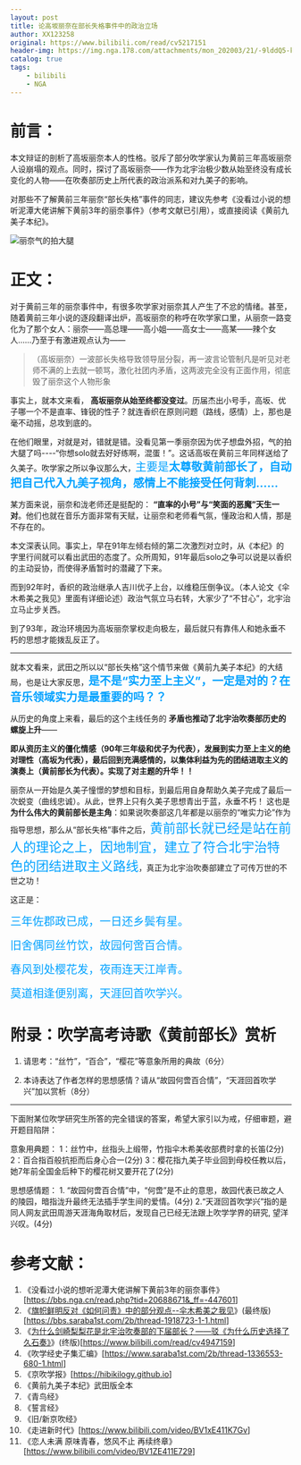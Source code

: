 ```yaml
---
layout: post
title: 论高坂丽奈在部长失格事件中的政治立场
author: XX123258
original: https://www.bilibili.com/read/cv5217151
header-img: https://img.nga.178.com/attachments/mon_202003/21/-9lddQ5-k745Z2oT3cS13w-lu.png
catalog: true
tags:
    - bilibili
    - NGA
---
```

# 前言：

本文辩证的剖析了高坂丽奈本人的性格。驳斥了部分吹学家认为黄前三年高坂丽奈人设崩塌的观点。同时，探讨了高坂丽奈——作为北宇治极少数从始至终没有成长变化的人物——在吹奏部历史上所代表的政治派系和对九美子的影响。

对那些不了解黄前三年丽奈“部长失格”事件的同志，建议先参考《没看过小说的想听泥潭大佬讲解下黄前3年的丽奈事件》（参考文献已引用），或直接阅读《黄前九美子本纪》。

![丽奈气的拍大腿](https://img.nga.178.com/attachments/mon_202003/21/-9lddQ5-k745Z2oT3cS13w-lu.png)

# 正文：

对于黄前三年的丽奈事件中，有很多吹学家对丽奈其人产生了不忿的情绪。甚至，随着黄前三年小说的逐段翻译出炉，高坂丽奈的称呼在吹学家口里，从丽奈一路变化为了那个女人：丽奈——高总理——高小姐——高女士——高某——辣个女人……乃至于有激进观点认为——

> （高坂丽奈）一波部长失格导致领导层分裂，再一波言论管制凡是听见对老师不满的上去就一顿骂，激化社团内矛盾，这两波完全没有正面作用，彻底毁了丽奈这个人物形象

事实上，就本文来看， **高坂丽奈从始至终都没变过**。历届杰出小号手，高坂、优子哪一个不是直率、锋锐的性子？就连香织在原则问题（路线，感情）上，那也是毫不动摇，总攻到底的。

在他们眼里，对就是对，错就是错。没看见第一季丽奈因为优子想盘外招，气的拍大腿了吗----“你想solo就去好好练啊，混蛋！”。这话高坂在黄前三年同样送给了久美子。吹学家之所以争议那么大，<span style="color:#02a2ff;font-size:20px;">主要是**太尊敬黄前部长了，自动把自己代入九美子视角，感情上不能接受任何背刺……**</span>

某方面来说，丽奈和泷老师还是挺配的： **“直率的小号”与“笑面的恶魔”天生一对**。他们也就在音乐方面非常有天赋，让丽奈和老师看气氛，懂政治和人情，那是不存在的。

本文深表认同。事实上，早在91年左倾右倾的第二次激烈对立时，从《本纪》的字里行间就可以看出武田的态度了。众所周知，91年最后solo之争可以说是以香织的主动妥协，而使得矛盾暂时的潜藏了下来。

而到92年时，香织的政治继承人吉川优子上台，以维稳压倒争议。（本人论文《伞木希美之我见》里面有详细论述）政治气氛立马右转，大家少了“不甘心”，北宇治立马止步关西。

到了93年，政治环境因为高坂丽奈掌权走向极左，最后就只有靠伟人和她永垂不朽的思想才能拨乱反正了。

---

就本文看来，武田之所以以“部长失格”这个情节来做《黄前九美子本纪》的大结局，也是让大家反思，<span style="color:#02a2ff;font-size:20px;">**是不是“实力至上主义”，一定是对的？在音乐领域实力是最重要的吗？？**</span>

从历史的角度上来看，最后的这个主线任务的 **矛盾也推动了北宇治吹奏部历史的螺旋上升**——  

**即从资历主义的僵化情感（90年三年级和优子为代表），发展到实力至上主义的绝对理性（高坂为代表），最后回到充满感情的，以集体利益为先的团结进取主义的演奏上（黄前部长为代表）。实现了对主题的升华！！**

丽奈从一开始是久美子憧憬的梦想和目标，到最后用自身帮助久美子完成了最后一次蜕变（曲线忠诚）。从此，世界上只有久美子思想青出于蓝，永垂不朽！ 这也是
**为什么伟大的黄前部长是主角**：如果说吹奏部这几年都是以丽奈的“唯实力论”作为指导思想，那么从“部长失格”事件之后，<span style="color:#02a2ff;font-size:23px;">黄前部长就已经是站在前人的理论之上，因地制宜，建立了符合北宇治特色的团结进取主义路线</span>，真正为北宇治吹奏部建立了可传万世的不世之功！

这正是：

<span style="color:#02a2ff;font-size:20px;">三年佐郡政已成，一日还乡鬓有星。</span>

<span style="color:#02a2ff;font-size:20px;">旧舍偶同丝竹饮，故园何啻百合情。</span>

<span style="color:#02a2ff;font-size:20px;">春风到处樱花发，夜雨连天江岸青。</span>

<span style="color:#02a2ff;font-size:20px;">莫道相逢便别离，天涯回首吹学兴。</span>

# 附录：吹学高考诗歌《黄前部长》赏析

1. 请思考：“丝竹”，“百合”，“樱花”等意象所用的典故（6分）

2. 本诗表达了作者怎样的思想感情？请从“故园何啻百合情”，“天涯回首吹学兴”加以赏析（8分）

---

下面附某位吹学研究生所答的完全错误的答案，希望大家引以为戒，仔细审题，避开题目陷阱：

意象用典题： 1：丝竹中，丝指头上缎带，竹指伞木希美收部费时拿的长笛(2分) 2：百合指百般抗拒而后身心合一(2分)
3：樱花指九美子毕业回到母校任教以后，她7年前全国金后种下的樱花树又要开花了(2分)

思想感情题： 1. “故园何啻百合情”中，“何啻”是不止的意思，故园代表已故之人的陵园，暗指泷升最终无法插手学生间的爱情。(4分)
2.“天涯回首吹学兴”指的是同人网友武田周游天涯海角取材后，发现自己已经无法跟上吹学学界的研究, 望洋兴叹。(4分)

# 参考文献：

1. 《没看过小说的想听泥潭大佬讲解下黄前3年的丽奈事件》\[<https://bbs.nga.cn/read.php?tid=20688671&_ff=-447601>\]
2. 《[旗帜鲜明反对《如何问责》中的部分观点--伞木希美之我见](/2020/03/04/qizhixianmingfanduiruhewenze/)》(最终版)\[<https://bbs.saraba1st.com/2b/thread-1918723-1-1.html>\]
3. 《[为什么剑崎梨梨花是北宇治吹奏部的下届部长？——驳《为什么历史选择了久石奏》](/2020/02/06/weishenmelishixuanzeleririka/)》(终版)\[<https://www.bilibili.com/read/cv4947159>\]
4. 《吹学经史子集汇编》\[<https://www.saraba1st.com/2b/thread-1336553-680-1.html>\]
5. 《京吹学报》\[<https://hibikilogy.github.io>\]
6. 《黄前九美子本纪》武田版全本  
7. 《青鸟经》  
8. 《誓言经》  
9. 《旧/新京吹经》
10. 《走进新时代》\[<https://www.bilibili.com/video/BV1xE411K7Gv>\]
11. 《恋人未满 原味青春，悠风不止 再续终章》 \[<https://www.bilibili.com/video/BV1ZE411E729>\]